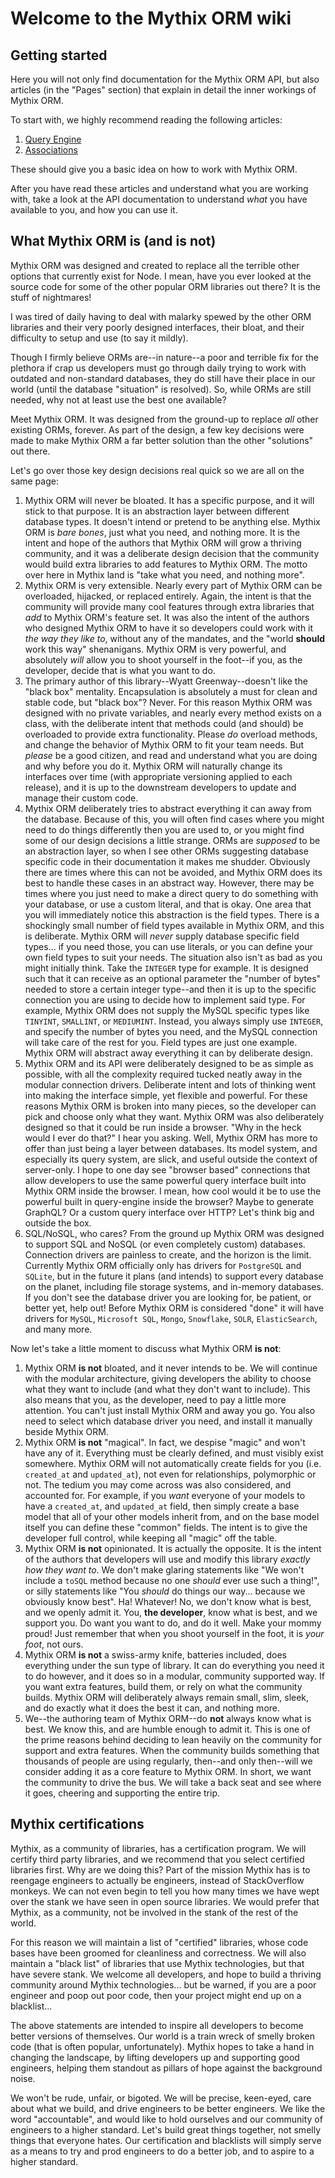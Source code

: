 # Welcome to the Mythix ORM wiki

## Getting started

Here you will not only find documentation for the Mythix ORM API, but also articles (in the "Pages" section) that explain in detail the inner workings of Mythix ORM.

To start with, we highly recommend reading the following articles:

  1. [Query Engine](./QueryEngine)
  2. [Associations](./Associations)

These should give you a basic idea on how to work with Mythix ORM.

After you have read these articles and understand what you are working with, take a look at the API documentation to understand _what_ you have available to you, and how you can use it.

## What Mythix ORM is (and is not)

Mythix ORM was designed and created to replace all the terrible other options that currently exist for Node. I mean, have you ever looked at the source code for some of the other popular ORM libraries out there? It is the stuff of nightmares!

I was tired of daily having to deal with malarky spewed by the other ORM libraries and their very poorly designed interfaces, their bloat, and their difficulty to setup and use (to say it mildly).

Though I firmly believe ORMs are--in nature--a poor and terrible fix for the plethora if crap us developers must go through daily trying to work with outdated and non-standard databases, they do still have their place in our world (until the database "situation" is resolved). So, while ORMs are still needed, why not at least use the best one available?

Meet Mythix ORM. It was designed from the ground-up to replace *all* other existing ORMs, forever. As part of the design, a few key decisions were made to make Mythix ORM a far better solution than the other "solutions" out there.

Let's go over those key design decisions real quick so we are all on the same page:

  1. Mythix ORM will never be bloated. It has a specific purpose, and it will stick to that purpose. It is an abstraction layer between different database types. It doesn't intend or pretend to be anything else. Mythix ORM is *bare bones*, just what you need, and nothing more. It is the intent and hope of the authors that Mythix ORM will grow a thriving community, and it was a deliberate design decision that the community would build extra libraries to add features to Mythix ORM. The motto over here in Mythix land is "take what you need, and nothing more".
  2. Mythix ORM is very extensible. Nearly every part of Mythix ORM can be overloaded, hijacked, or replaced entirely. Again, the intent is that the community will provide many cool features through extra libraries that *add* to Mythix ORM's feature set. It was also the intent of the authors who designed Mythix ORM to have it so developers could work with it *the way they like to*, without any of the mandates, and the "world **should** work this way" shenanigans. Mythix ORM is very powerful, and absolutely *will* allow you to shoot yourself in the foot--if you, as the developer, decide that is what you want to do.
  3. The primary author of this library--Wyatt Greenway--doesn't like the "black box" mentality. Encapsulation is absolutely a must for clean and stable code, but "black box"? Never. For this reason Mythix ORM was designed with no private variables, and nearly every method exists on a class, with the deliberate intent that methods could (and should) be overloaded to provide extra functionality. Please *do* overload methods, and change the behavior of Mythix ORM to fit your team needs. But *please* be a good citizen, and read and understand what you are doing and why before you do it. Mythix ORM will naturally change its interfaces over time (with appropriate versioning applied to each release), and it is up to the downstream developers to update and manage their custom code.
  4. Mythix ORM deliberately tries to abstract everything it can away from the database. Because of this, you will often find cases where you might need to do things differently then you are used to, or you might find some of our design decisions a little strange. ORMs are *supposed* to be an abstraction layer, so when I see other ORMs suggesting database specific code in their documentation it makes me shudder. Obviously there are times where this can not be avoided, and Mythix ORM does its best to handle these cases in an abstract way. However, there may be times where you just need to make a direct query to do something with your database, or use a custom literal, and that is okay. One area that you will immediately notice this abstraction is the field types. There is a shockingly small number of field types available in Mythix ORM, and this is deliberate. Mythix ORM will *never* supply database specific field types... if you need those, you can use literals, or you can define your own field types to suit your needs. The situation also isn't as bad as you might initially think. Take the `INTEGER` type for example. It is designed such that it can receive as an optional parameter the "number of bytes" needed to store a certain integer type--and then it is up to the specific connection you are using to decide how to implement said type. For example, Mythix ORM does not supply the MySQL specific types like `TINYINT`, `SMALLINT`, or `MEDIUMINT`. Instead, you always simply use `INTEGER`, and specify the number of bytes you need, and the MySQL connection will take care of the rest for you. Field types are just one example. Mythix ORM will abstract away everything it can by deliberate design.
  5. Mythix ORM and its API were deliberately designed to be as simple as possible, with all the complexity required tucked neatly away in the modular connection drivers. Deliberate intent and lots of thinking went into making the interface simple, yet flexible and powerful. For these reasons Mythix ORM is broken into many pieces, so the developer can pick and choose only what they want. Mythix ORM was also deliberately designed so that it could be run inside a browser. "Why in the heck would I ever do that?" I hear you asking. Well, Mythix ORM has more to offer than just being a layer between databases. Its model system, and especially its query system, are slick, and useful outside the context of server-only. I hope to one day see "browser based" connections that allow developers to use the same powerful query interface built into Mythix ORM inside the browser. I mean, how cool would it be to use the powerful built in query-engine inside the browser? Maybe to generate GraphQL? Or a custom query interface over HTTP? Let's think big and outside the box.
  6. SQL/NoSQL, who cares? From the ground up Mythix ORM was designed to support SQL and NoSQL (or even completely custom) databases. Connection drivers are painless to create, and the horizon is the limit. Currently Mythix ORM officially only has drivers for `PostgreSQL` and `SQLite`, but in the future it plans (and intends) to support every database on the planet, including file storage systems, and in-memory databases. If you don't see the database driver you are looking for, be patient, or better yet, help out! Before Mythix ORM is considered "done" it will have drivers for `MySQL`, `Microsoft SQL`, `Mongo`, `Snowflake`, `SOLR`, `ElasticSearch`, and many more.

Now let's take a little moment to discuss what Mythix ORM **is not**:

  1. Mythix ORM **is not** bloated, and it never intends to be. We will continue with the modular architecture, giving developers the ability to choose what they want to include (and what they don't want to include). This also means that you, as the developer, need to pay a little more attention. You can't just install Mythix ORM and away you go. You also need to select which database driver you need, and install it manually beside Mythix ORM.
  2. Mythix ORM **is not** "magical". In fact, we despise "magic" and won't have any of it. Everything must be clearly defined, and must visibly exist somewhere. Mythix ORM will not automatically create fields for you (i.e. `created_at` and `updated_at`), not even for relationships, polymorphic or not. The tedium you may come across was also considered, and accounted for. For example, if you *want* everyone of your models to have a `created_at`, and `updated_at` field, then simply create a base model that all of your other models inherit from, and on the base model itself you can define these "common" fields. The intent is to give the developer full control, while keeping all "magic" off the table.
  3. Mythix ORM **is not** opinionated. It is actually the opposite. It is the intent of the authors that developers will use and modify this library *exactly how they want to*. We don't make glaring statements like "We won't include a `toSQL` method because no one *should* ever use such a thing!", or silly statements like "You *should* do things our way... because we obviously know best". Ha! Whatever! No, we don't know what is best, and we openly admit it. You, **the developer**, know what is best, and we support you. Do want you want to do, and do it well. Make your mommy proud! Just remember that when you shoot yourself in the foot, it is *your foot*, not ours.
  4. Mythix ORM **is not** a swiss-army knife, batteries included, does everything under the sun type of library. It can do everything you need it to do however, and it does so in a modular, community supported way. If you want extra features, build them, or rely on what the community builds. Mythix ORM will deliberately always remain small, slim, sleek, and do exactly what it does the best it can, and nothing more.
  5. We--the authoring team of Mythix ORM--do **not** always know what is best. We know this, and are humble enough to admit it. This is one of the prime reasons behind deciding to lean heavily on the community for support and extra features. When the community builds something that thousands of people are using regularly, then--and only then--will we consider adding it as a core feature to Mythix ORM. In short, we want the community to drive the bus. We will take a back seat and see where it goes, cheering and supporting the entire trip.

## Mythix certifications

Mythix, as a community of libraries, has a certification program. We will certify third party libraries, and we recommend that you select certified libraries first. Why are we doing this? Part of the mission Mythix has is to reengage engineers to actually be engineers, instead of StackOverflow monkeys. We can not even begin to tell you how many times we have wept over the stank we have seen in open source libraries. We would prefer that Mythix, as a community, not be involved in the stank of the rest of the world.

For this reason we will maintain a list of "certified" libraries, whose code bases have been groomed for cleanliness and correctness. We will also maintain a "black list" of libraries that use Mythix technologies, but that have severe stank. We welcome all developers, and hope to build a thriving community around Mythix technologies... but be warned, if you are a poor engineer and poop out poor code, then your project might end up on a blacklist...

The above statements are intended to inspire all developers to become better versions of themselves. Our world is a train wreck of smelly broken code (that is often popular, unfortunately). Mythix hopes to take a hand in changing the landscape, by lifting developers up and supporting good engineers, helping them standout as pillars of hope against the background noise.

We won't be rude, unfair, or bigoted. We will be precise, keen-eyed, care about what we build, and drive engineers to be better engineers. We like the word "accountable", and would like to hold ourselves and our community of engineers to a higher standard. Let's build great things together, not smelly things that everyone hates. Our certification and blacklists will simply serve as a means to try and prod engineers to do a better job, and to aspire to a higher standard.